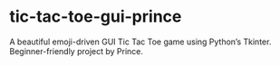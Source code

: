 # tic-tac-toe-gui-prince
A beautiful emoji-driven GUI Tic Tac Toe game using Python’s Tkinter. Beginner-friendly project by Prince.
